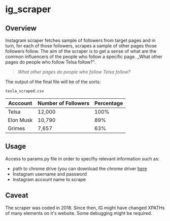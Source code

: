 # ig_scraper
## Overview
Instagram scraper fetches sample of followers from target pages and in turn, for each of those followers, scrapes a sample of other pages those followers follow. The aim of the scraper is to get a sense of what are the common influencers of the people who follow a specific page. _What other pages do people who follow Telsa follow?".

> _What other pages do people who follow Telsa follow?_

The output of the final file will be of the sorts:

`tesla_scraped.csv`

| Acccount  | Number of Followers | Percentage |
| ------------- | ------------- | ------------- |
| Telsa  | 12,000  | 100%  | 
| Elon Musk  | 10,790  | 89%  | 
| Grimes  | 7,657  | 63%  | 

## Usage
Access to params.py file in order to specifiy relevant information such as:
- path to chrome drive (you can download the chrome driver [here](https://chromedriver.chromium.org/downloads)
- Instagram username and password
- Instagram account name to scrape

## Caveat
The scraper was coded in 2018. Since then, IG might have changed XPATHs of many elements on it's website. Some debugging might be required.